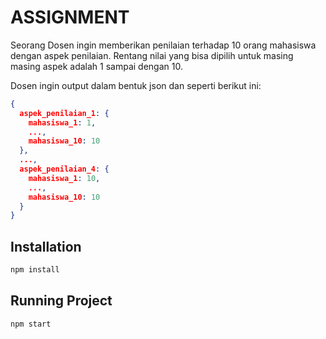 # ASSIGNMENT

Seorang Dosen ingin memberikan penilaian terhadap 10 orang mahasiswa dengan aspek penilaian. Rentang nilai yang bisa dipilih untuk masing masing aspek adalah 1 sampai dengan 10.

Dosen ingin output dalam bentuk json dan seperti berikut ini:

```json
{
  aspek_penilaian_1: {
    mahasiswa_1: 1,
    ...,
    mahasiswa_10: 10
  },
  ...,
  aspek_penilaian_4: {
    mahasiswa_1: 10,
    ...,
    mahasiswa_10: 10
  }
}
```

## Installation

```bash
npm install
```

## Running Project

```bash
npm start
```
